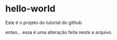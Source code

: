# hello-world
Este é o projeto do tutorial do github

entao... essa é uma alteração feita neste a arquivo.
